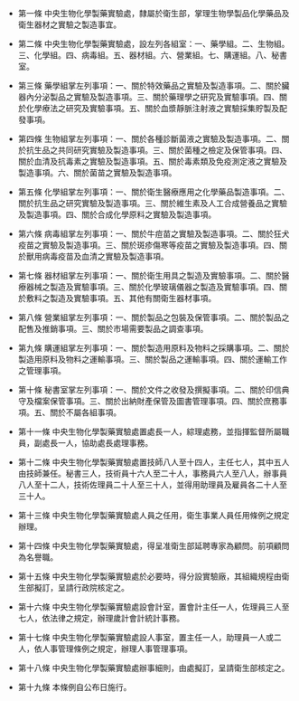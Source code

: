 * 第一條 中央生物化學製藥實驗處，隸屬於衛生部，掌理生物學製品化學藥品及衛生器材之實驗之製造事宜。

* 第二條 中央生物化學製藥實驗處，設左列各組室：一、藥學組。二、生物組。三、化學組。四、病毒組。五、器材組。六、營業組。七、購運組。八、秘書室。

* 第三條 藥學組掌左列事項：一、關於特效藥品之實驗及製造事項。二、關於臟器內分泌製品之實驗及製造事項。三、關於藥理學之研究及實驗事項。四、關於化學療法之研究及實驗事項。五、關於血漿靜脈注射液之實驗採集貯製及配發事項。

* 第四條 生物組掌左列事項：一、關於各種診斷菌液之實驗及製造事項。二、關於抗生品之共同研究實驗及製造事項。三、關於菌種之檢定及保管事項。四、關於血清及抗毒素之實驗及製造事項。五、關於毒素類及免疫測定液之實驗及製造事項。六、關於菌苗之實驗及製造事項。

* 第五條 化學組掌左列事項：一、關於衛生醫療應用之化學藥品製造事項。二、關於抗生品之研究實驗及製造事項。三、關於維生素及人工合成營養品之實驗及製造事項。四、關於合成化學原料之實驗及製造事項。

* 第六條 病毒組掌左列事項：一、關於牛痘苗之實驗及製造事項。二、關於狂犬疫苗之實驗及製造事項。三、關於斑疹傷寒等疫苗之實驗及製造事項。四、關於獸用病毒疫苗及血清之實驗及製造事項。

* 第七條 器材組掌左列事項：一、關於衛生用具之製造及實驗事項。二、關於醫療器械之製造及實驗事項。三、關於化學玻璃儀器之製造及實驗事項。四、關於敷料之製造及實驗事項。五、其他有關衛生器材事項。

* 第八條 營業組掌左列事項：一、關於製品之包裝及保管事項。二、關於製品之配售及推銷事項。三、關於市場需要製品之調查事項。

* 第九條 購運組掌左列事項：一、關於製造用原料及物料之採購事項。二、關於製造用原料及物料之運輸事項。三、關於製品之運輸事項。四、關於運輸工作之管理事項。

* 第十條 秘書室掌左列事項：一、關於文件之收發及撰擬事項。二、關於印信典守及檔案保管事項。三、關於出納財產保管及圖書管理事項。四、關於庶務事項。五、關於不屬各組事項。

* 第十一條 中央生物化學製藥實驗處置處長一人，綜理處務，並指揮監督所屬職員，副處長一人，協助處長處理事務。

* 第十二條 中央生物化學製藥實驗處置技師八人至十四人，主任七人，其中五人由技師兼任。秘書三人，技術員十六人至二十人，事務員六人至八人，辦事員八人至十二人，技術佐理員二十人至三十人，並得用助理員及雇員各二十人至三十人。

* 第十三條 中央生物化學製藥實驗處人員之任用，衛生事業人員任用條例之規定辦理。

* 第十四條 中央生物化學製藥實驗處，得呈准衛生部延聘專家為顧問。前項顧問為名譽職。

* 第十五條 中央生物化學製藥實驗處於必要時，得分設實驗廠，其組織規程由衛生部擬訂，呈請行政院核定之。

* 第十六條 中央生物化學製藥實驗處設會計室，置會計主任一人，佐理員三人至七人，依法律之規定，辦理歲計會計統計事務。

* 第十七條 中央生物化學製藥實驗處設人事室，置主任一人，助理員一人或二人，依人事管理條例之規定，辦理人事管理事項。

* 第十八條 中央生物化學製藥實驗處辦事細則，由處擬訂，呈請衛生部核定之。

* 第十九條 本條例自公布日施行。


